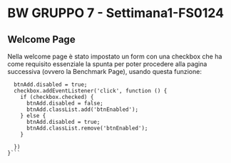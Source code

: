 # BW GRUPPO 7 - Settimana1-FS0124

## Welcome Page
Nella welcome page è stato impostato un form con una checkbox che ha come requisito essenziale 
la spunta per poter procedere alla pagina successiva (ovvero la Benchmark Page), usando questa funzione:
```function btnStart() {
  btnAdd.disabled = true;
  checkbox.addEventListener('click', function () {
    if (checkbox.checked) {
      btnAdd.disabled = false;
      btnAdd.classList.add('btnEnabled');
    } else {
      btnAdd.disabled = true;
      btnAdd.classList.remove('btnEnabled');
    }

  })
}```

